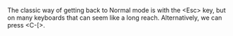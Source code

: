 The classic way of getting back to Normal mode is with the \<Esc> key, but on many keyboards that can seem like a long reach. Alternatively, we can press \<C-[\>.